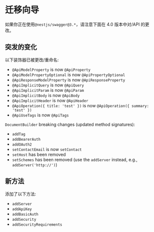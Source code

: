 # 迁移向导

如果你正在使用`@nestjs/swagger@3.*`，请注意下面在 4.0 版本中对/API 的更改。

## 突发的变化

以下装饰器已被更改/重命名:

- `@ApiModelProperty` is now `@ApiProperty`
- `@ApiModelPropertyOptional` is now `@ApiPropertyOptional`
- `@ApiResponseModelProperty` is now `@ApiResponseProperty`
- `@ApiImplicitQuery` is now `@ApiQuery`
- `@ApiImplicitParam` is now `@ApiParam`
- `@ApiImplicitBody` is now `@ApiBody`
- `@ApiImplicitHeader` is now `@ApiHeader`
- `@ApiOperation({ title: 'test' })` is now `@ApiOperation({ summary: 'test' })`
- `@ApiUseTags` is now `@ApiTags`

`DocumentBuilder` breaking changes (updated method signatures):

- `addTag`
- `addBearerAuth`
- `addOAuth2`
- `setContactEmail` is now `setContact`
- `setHost` has been removed
- `setSchemes` has been removed (use the `addServer` instead, e.g., `addServer('http://')`)

## 新方法

添加了以下方法:

- `addServer`
- `addApiKey`
- `addBasicAuth`
- `addSecurity`
- `addSecurityRequirements`
